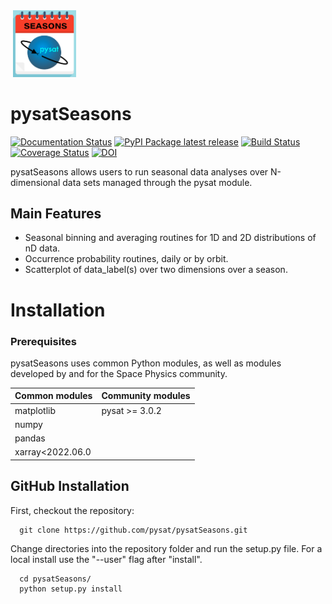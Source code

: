 <div align="left">
        <img height="0" width="0px">
        <img width="20%" src="https://raw.githubusercontent.com/pysat/pysatSeasons/main/docs/images/logo.png" alt="The pysatSeasons logo: A calendar page featuring a snake orbiting a blue planet" title="pysatSeasons"</img>
</div>

# pysatSeasons
[![Documentation Status](https://readthedocs.org/projects/pysatseasons/badge/?version=latest)](https://pysatseasons.readthedocs.io/en/latest/?badge=latest)
[![PyPI Package latest release](https://img.shields.io/pypi/v/pysatSeasons.svg)](https://pypi.python.org/pypi/pysatSeasons)
[![Build Status](https://github.com/pysat/pysatSeasons/actions/workflows/main.yml/badge.svg)](https://github.com/pysat/pysatSeasons/actions/workflows/main.yml/badge.svg)
[![Coverage Status](https://coveralls.io/repos/github/pysat/pysatSeasons/badge.svg?branch=main)](https://coveralls.io/github/pysat/pysatSeasons?branch=main)
[![DOI](https://zenodo.org/badge/209365329.svg)](https://zenodo.org/badge/latestdoi/209365329)



pysatSeasons allows users to run seasonal data analyses over N-dimensional 
data sets managed through the pysat module.

Main Features
-------------
- Seasonal binning and averaging routines for 1D and 2D distributions of nD data.
- Occurrence probability routines, daily or by orbit.
- Scatterplot of data_label(s) over two dimensions over a season.


# Installation

### Prerequisites

pysatSeasons uses common Python modules, as well as modules developed by
and for the Space Physics community.  

| Common modules   | Community modules |
| --------------   | ----------------- |
| matplotlib       | pysat >= 3.0.2    |
| numpy            |                   |
| pandas           |                   |
| xarray<2022.06.0 |                   |

## GitHub Installation

First, checkout the repository:

```
  git clone https://github.com/pysat/pysatSeasons.git
```

Change directories into the repository folder and run the setup.py file.  For
a local install use the "--user" flag after "install".

```
  cd pysatSeasons/
  python setup.py install
```
